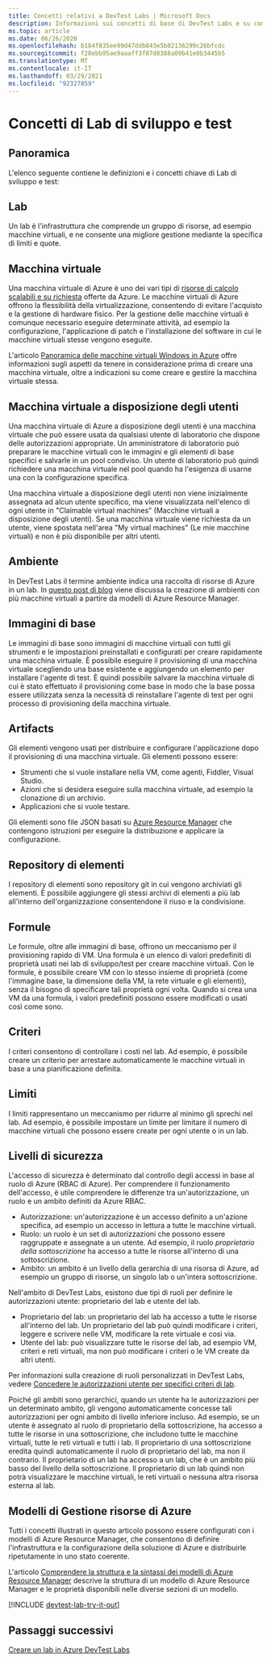 ```yaml
---
title: Concetti relativi a DevTest Labs | Microsoft Docs
description: Informazioni sui concetti di base di DevTest Labs e su come possa semplificare la creazione, la gestione e il monitoraggio delle macchine virtuali di Azure
ms.topic: article
ms.date: 06/26/2020
ms.openlocfilehash: b184f835ee99d47ddb843e5b02136299c26bfcdc
ms.sourcegitcommit: f28ebb95ae9aaaff3f87d8388a09b41e0b3445b5
ms.translationtype: MT
ms.contentlocale: it-IT
ms.lasthandoff: 03/29/2021
ms.locfileid: "92327859"
---
```

# <a name="devtest-labs-concepts"></a>Concetti di Lab di sviluppo e test
## <a name="overview"></a>Panoramica
L'elenco seguente contiene le definizioni e i concetti chiave di Lab di sviluppo e test:

## <a name="labs"></a>Lab
Un lab è l'infrastruttura che comprende un gruppo di risorse, ad esempio macchine virtuali, e ne consente una migliore gestione mediante la specifica di limiti e quote.

## <a name="virtual-machine"></a>Macchina virtuale
Una macchina virtuale di Azure è uno dei vari tipi di [risorse di calcolo scalabili e su richiesta](/azure/architecture/guide/technology-choices/compute-decision-tree) offerte da Azure. Le macchine virtuali di Azure offrono la flessibilità della virtualizzazione, consentendo di evitare l'acquisto e la gestione di hardware fisico. Per la gestione delle macchine virtuali è comunque necessario eseguire determinate attività, ad esempio la configurazione, l'applicazione di patch e l'installazione del software in cui le macchine virtuali stesse vengono eseguite.

L'articolo [Panoramica delle macchine virtuali Windows in Azure](../virtual-machines/windows/overview.md) offre informazioni sugli aspetti da tenere in considerazione prima di creare una macchina virtuale, oltre a indicazioni su come creare e gestire la macchina virtuale stessa.

## <a name="claimable-vm"></a>Macchina virtuale a disposizione degli utenti
Una macchina virtuale di Azure a disposizione degli utenti è una macchina virtuale che può essere usata da qualsiasi utente di laboratorio che dispone delle autorizzazioni appropriate. Un amministratore di laboratorio può preparare le macchine virtuali con le immagini e gli elementi di base specifici e salvarle in un pool condiviso. Un utente di laboratorio può quindi richiedere una macchina virtuale nel pool quando ha l'esigenza di usarne una con la configurazione specifica.

Una macchina virtuale a disposizione degli utenti non viene inizialmente assegnata ad alcun utente specifico, ma viene visualizzata nell'elenco di ogni utente in "Claimable virtual machines" (Macchine virtuali a disposizione degli utenti). Se una macchina virtuale viene richiesta da un utente, viene spostata nell'area "My virtual machines" (Le mie macchine virtuali) e non è più disponibile per altri utenti.

## <a name="environment"></a>Ambiente
In DevTest Labs il termine ambiente indica una raccolta di risorse di Azure in un lab. In [questo post di blog](./devtest-lab-faq.md#blog-post) viene discussa la creazione di ambienti con più macchine virtuali a partire da modelli di Azure Resource Manager.

## <a name="base-images"></a>Immagini di base
Le immagini di base sono immagini di macchine virtuali con tutti gli strumenti e le impostazioni preinstallati e configurati per creare rapidamente una macchina virtuale. È possibile eseguire il provisioning di una macchina virtuale scegliendo una base esistente e aggiungendo un elemento per installare l'agente di test. È quindi possibile salvare la macchina virtuale di cui è stato effettuato il provisioning come base in modo che la base possa essere utilizzata senza la necessità di reinstallare l'agente di test per ogni processo di provisioning della macchina virtuale.

## <a name="artifacts"></a>Artifacts
Gli elementi vengono usati per distribuire e configurare l'applicazione dopo il provisioning di una macchina virtuale. Gli elementi possono essere:

* Strumenti che si vuole installare nella VM, come agenti, Fiddler, Visual Studio.
* Azioni che si desidera eseguire sulla macchina virtuale, ad esempio la clonazione di un archivio.
* Applicazioni che si vuole testare.

Gli elementi sono file JSON basati su [Azure Resource Manager](../azure-resource-manager/management/overview.md) che contengono istruzioni per eseguire la distribuzione e applicare la configurazione.

## <a name="artifact-repositories"></a>Repository di elementi
I repository di elementi sono repository git in cui vengono archiviati gli elementi. È possibile aggiungere gli stessi archivi di elementi a più lab all'interno dell'organizzazione consentendone il riuso e la condivisione.

## <a name="formulas"></a>Formule
Le formule, oltre alle immagini di base, offrono un meccanismo per il provisioning rapido di VM. Una formula è un elenco di valori predefiniti di proprietà usati nei lab di sviluppo/test per creare macchine virtuali.
Con le formule, è possibile creare VM con lo stesso insieme di proprietà (come l'immagine base, la dimensione della VM, la rete virtuale e gli elementi), senza il bisogno di specificare tali proprietà ogni volta. Quando si crea una VM da una formula, i valori predefiniti possono essere modificati o usati così come sono.

## <a name="policies"></a>Criteri
I criteri consentono di controllare i costi nel lab. Ad esempio, è possibile creare un criterio per arrestare automaticamente le macchine virtuali in base a una pianificazione definita.

## <a name="caps"></a>Limiti
I limiti rappresentano un meccanismo per ridurre al minimo gli sprechi nel lab. Ad esempio, è possibile impostare un limite per limitare il numero di macchine virtuali che possono essere create per ogni utente o in un lab.

## <a name="security-levels"></a>Livelli di sicurezza
L'accesso di sicurezza è determinato dal controllo degli accessi in base al ruolo di Azure (RBAC di Azure). Per comprendere il funzionamento dell'accesso, è utile comprendere le differenze tra un'autorizzazione, un ruolo e un ambito definiti da Azure RBAC.

* Autorizzazione: un'autorizzazione è un accesso definito a un'azione specifica, ad esempio un accesso in lettura a tutte le macchine virtuali.
* Ruolo: un ruolo è un set di autorizzazioni che possono essere raggruppate e assegnate a un utente. Ad esempio, il ruolo *proprietario della sottoscrizione* ha accesso a tutte le risorse all'interno di una sottoscrizione.
* Ambito: un ambito è un livello della gerarchia di una risorsa di Azure, ad esempio un gruppo di risorse, un singolo lab o un'intera sottoscrizione.

Nell'ambito di DevTest Labs, esistono due tipi di ruoli per definire le autorizzazioni utente: proprietario del lab e utente del lab.

* Proprietario del lab: un proprietario del lab ha accesso a tutte le risorse all'interno del lab. Un proprietario del lab può quindi modificare i criteri, leggere e scrivere nelle VM, modificare la rete virtuale e così via.
* Utente del lab: può visualizzare tutte le risorse del lab, ad esempio VM, criteri e reti virtuali, ma non può modificare i criteri o le VM create da altri utenti.

Per informazioni sulla creazione di ruoli personalizzati in DevTest Labs, vedere [Concedere le autorizzazioni utente per specifici criteri di lab](devtest-lab-grant-user-permissions-to-specific-lab-policies.md).

Poiché gli ambiti sono gerarchici, quando un utente ha le autorizzazioni per un determinato ambito, gli vengono automaticamente concesse tali autorizzazioni per ogni ambito di livello inferiore incluso. Ad esempio, se un utente è assegnato al ruolo di proprietario della sottoscrizione, ha accesso a tutte le risorse in una sottoscrizione, che includono tutte le macchine virtuali, tutte le reti virtuali e tutti i lab. Il proprietario di una sottoscrizione eredita quindi automaticamente il ruolo di proprietario del lab, ma non il contrario. Il proprietario di un lab ha accesso a un lab, che è un ambito più basso del livello della sottoscrizione. Il proprietario di un lab quindi non potrà visualizzare le macchine virtuali, le reti virtuali o nessuna altra risorsa esterna al lab.

## <a name="azure-resource-manager-templates"></a>Modelli di Gestione risorse di Azure
Tutti i concetti illustrati in questo articolo possono essere configurati con i modelli di Azure Resource Manager, che consentono di definire l'infrastruttura e la configurazione della soluzione di Azure e distribuirle ripetutamente in uno stato coerente.

L'articolo [Comprendere la struttura e la sintassi dei modelli di Azure Resource Manager](../azure-resource-manager/templates/template-syntax.md#template-format) descrive la struttura di un modello di Azure Resource Manager e le proprietà disponibili nelle diverse sezioni di un modello.

[!INCLUDE [devtest-lab-try-it-out](../../includes/devtest-lab-try-it-out.md)]

## <a name="next-steps"></a>Passaggi successivi
[Creare un lab in Azure DevTest Labs](devtest-lab-create-lab.md)
